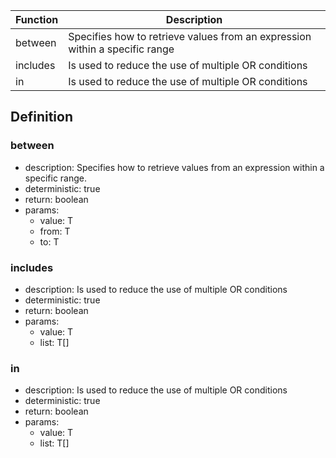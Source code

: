 |Function |Description                                   																|
|---------|-----------------------------------------------------------------------------|
|between	|Specifies how to retrieve values from an expression within a specific range	|
|includes	|Is used to reduce the use of multiple OR conditions													|
|in				|Is used to reduce the use of multiple OR conditions													|

## Definition

### between

- description: Specifies how to retrieve values from an expression within a specific range.
- deterministic: true
- return: boolean
- params:
	- value: T
	- from: T
	- to: T

### includes

- description: Is used to reduce the use of multiple OR conditions
- deterministic: true
- return: boolean
- params:
	- value: T
	- list: T[]

### in

- description: Is used to reduce the use of multiple OR conditions
- deterministic: true
- return: boolean
- params:
	- value: T
	- list: T[]
